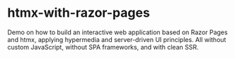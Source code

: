 # htmx-with-razor-pages
Demo on how to build an interactive web application based on Razor Pages and htmx, applying hypermedia and server-driven UI principles. All without custom JavaScript, without SPA frameworks, and with clean SSR.
